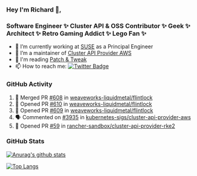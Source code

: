### Hey I'm Richard 👋, 

<h3 align="left">Software Engineer ✨ Cluster API & OSS Contributor ✨ Geek ✨ Architect ✨ Retro Gaming Addict ✨ Lego Fan ✨</h3>

- 🔭 I’m currently working at [SUSE](https://www.suse.com/) as a Principal Engineer
- 👯 I’m a maintainer of [Cluster API Provider AWS](https://github.com/kubernetes-sigs/cluster-api-provider-aws)
- 💬 I'm reading [Patch & Tweak](https://bjooks.com/products/patch-tweak-exploring-modular-synthesis)
- 📫 How to reach me: [![Twitter Badge](https://img.shields.io/badge/-@fruit_case-00acee?style=flat&logo=Twitter&logoColor=white)](https://twitter.com/intent/follow?screen_name=fruit_case "Follow on Twitter")

### GitHub Activity 

<!--START_SECTION:activity-->
1. 🎉 Merged PR [#608](https://github.com/weaveworks-liquidmetal/flintlock/pull/608) in [weaveworks-liquidmetal/flintlock](https://github.com/weaveworks-liquidmetal/flintlock)
2. 💪 Opened PR [#610](https://github.com/weaveworks-liquidmetal/flintlock/pull/610) in [weaveworks-liquidmetal/flintlock](https://github.com/weaveworks-liquidmetal/flintlock)
3. 💪 Opened PR [#609](https://github.com/weaveworks-liquidmetal/flintlock/pull/609) in [weaveworks-liquidmetal/flintlock](https://github.com/weaveworks-liquidmetal/flintlock)
4. 🗣 Commented on [#3935](https://github.com/kubernetes-sigs/cluster-api-provider-aws/issues/3935) in [kubernetes-sigs/cluster-api-provider-aws](https://github.com/kubernetes-sigs/cluster-api-provider-aws)
5. 💪 Opened PR [#59](https://github.com/rancher-sandbox/cluster-api-provider-rke2/pull/59) in [rancher-sandbox/cluster-api-provider-rke2](https://github.com/rancher-sandbox/cluster-api-provider-rke2)
<!--END_SECTION:activity-->

### GitHub Stats

[![Anurag's github stats](https://github-readme-stats.vercel.app/api?username=richardcase&count_private=true&show_icons=true)](https://github.com/anuraghazra/github-readme-stats)

[![Top Langs](https://github-readme-stats.vercel.app/api/top-langs/?username=richardcase&hide=html&layout=compact)](https://github.com/anuraghazra/github-readme-stats)
